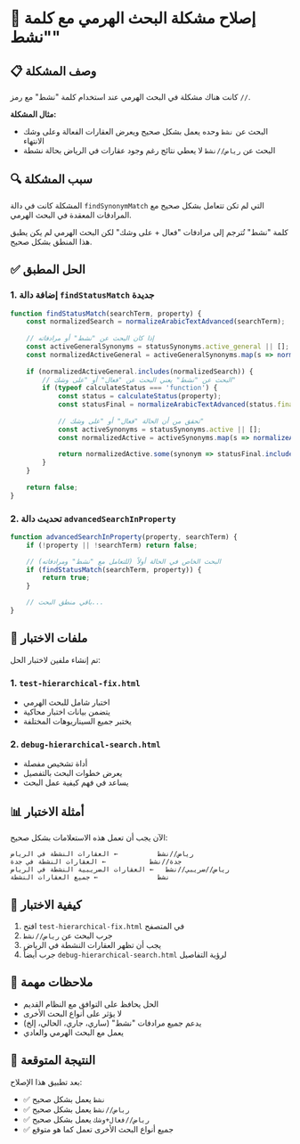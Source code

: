 # 🔧 إصلاح مشكلة البحث الهرمي مع كلمة "نشط"

## 📋 وصف المشكلة

كانت هناك مشكلة في البحث الهرمي عند استخدام كلمة "نشط" مع رمز `//`. 

**مثال المشكلة:**
- البحث عن `نشط` وحده يعمل بشكل صحيح ويعرض العقارات الفعالة وعلى وشك الانتهاء
- البحث عن `رياض//نشط` لا يعطي نتائج رغم وجود عقارات في الرياض بحالة نشطة

## 🔍 سبب المشكلة

المشكلة كانت في دالة `findSynonymMatch` التي لم تكن تتعامل بشكل صحيح مع المرادفات المعقدة في البحث الهرمي.

كلمة "نشط" تُترجم إلى مرادفات "فعال + على وشك" لكن البحث الهرمي لم يكن يطبق هذا المنطق بشكل صحيح.

## ✅ الحل المطبق

### 1. إضافة دالة `findStatusMatch` جديدة

```javascript
function findStatusMatch(searchTerm, property) {
    const normalizedSearch = normalizeArabicTextAdvanced(searchTerm);
    
    // إذا كان البحث عن "نشط" أو مرادفاته
    const activeGeneralSynonyms = statusSynonyms.active_general || [];
    const normalizedActiveGeneral = activeGeneralSynonyms.map(s => normalizeArabicTextAdvanced(s));
    
    if (normalizedActiveGeneral.includes(normalizedSearch)) {
        // البحث عن "نشط" يعني البحث عن "فعال" أو "على وشك"
        if (typeof calculateStatus === 'function') {
            const status = calculateStatus(property);
            const statusFinal = normalizeArabicTextAdvanced(status.final);
            
            // تحقق من أن الحالة "فعال" أو "على وشك"
            const activeSynonyms = statusSynonyms.active || [];
            const normalizedActive = activeSynonyms.map(s => normalizeArabicTextAdvanced(s));
            
            return normalizedActive.some(synonym => statusFinal.includes(synonym));
        }
    }
    
    return false;
}
```

### 2. تحديث دالة `advancedSearchInProperty`

```javascript
function advancedSearchInProperty(property, searchTerm) {
    if (!property || !searchTerm) return false;

    // البحث الخاص في الحالة أولاً (للتعامل مع "نشط" ومرادفاته)
    if (findStatusMatch(searchTerm, property)) {
        return true;
    }

    // باقي منطق البحث...
}
```

## 🧪 ملفات الاختبار

تم إنشاء ملفين لاختبار الحل:

### 1. `test-hierarchical-fix.html`
- اختبار شامل للبحث الهرمي
- يتضمن بيانات اختبار محاكية
- يختبر جميع السيناريوهات المختلفة

### 2. `debug-hierarchical-search.html`
- أداة تشخيص مفصلة
- يعرض خطوات البحث بالتفصيل
- يساعد في فهم كيفية عمل البحث

## 📊 أمثلة الاختبار

الآن يجب أن تعمل هذه الاستعلامات بشكل صحيح:

```
رياض//نشط          ← العقارات النشطة في الرياض
جدة//نشط           ← العقارات النشطة في جدة  
رياض//ضريبي//نشط   ← العقارات الضريبية النشطة في الرياض
نشط               ← جميع العقارات النشطة
```

## 🔄 كيفية الاختبار

1. افتح `test-hierarchical-fix.html` في المتصفح
2. جرب البحث عن `رياض//نشط`
3. يجب أن تظهر العقارات النشطة في الرياض
4. جرب أيضاً `debug-hierarchical-search.html` لرؤية التفاصيل

## 📝 ملاحظات مهمة

- الحل يحافظ على التوافق مع النظام القديم
- لا يؤثر على أنواع البحث الأخرى
- يدعم جميع مرادفات "نشط" (ساري، جاري، الحالي، إلخ)
- يعمل مع البحث الهرمي والعادي

## 🎯 النتيجة المتوقعة

بعد تطبيق هذا الإصلاح:
- ✅ `نشط` يعمل بشكل صحيح
- ✅ `رياض//نشط` يعمل بشكل صحيح  
- ✅ `رياض//فعال+وشك` يعمل بشكل صحيح
- ✅ جميع أنواع البحث الأخرى تعمل كما هو متوقع
